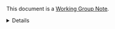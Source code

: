 This document is a [Working Group Note](http://www.w3.org/Consortium/Process/tr#WGNote). 

<details>
It builds on WCAG-EM, which was developed by the [WCAG 2.0 Evaluation Methodology Task Force (Eval TF)](http://www.w3.org/WAI/ER/2011/eval/eval-tf), a joint task force of the [Web Content Accessibility Guidelines Working Group (WCAG WG)](http://www.w3.org/WAI/GL/) and [Evaluation and Repair Tools Working Group (ERT WG)](http://www.w3.org/WAI/ER/). It provides informative guidance on evaluation in accordance with [Web Content Accessibility Guidelines (WCAG) 2.0](http://www.w3.org/WAI/intro/wcag).

As a Working Group Note this content is stable. At the current stage the Working Group does not plan to make further changes. Should the need arise, however, the document could be updated. Comments received on this document will help the Working Group to decide if updates are needed, or will be taken into account should a republication be planned. Please send any comments, including errors identified, to the public mailing list [public-wcag-em-comments@w3.org](mailto:public-wcag-em-comments@w3.org) (publicly visible [mailing list archive](http://lists.w3.org/Archives/Public/public-wcag-em-comments/)). Please include the following in your comments: the location within the document, the suggested change, and the rationale for your comment.

This document has been produced as part of the [W3C Web Accessibility Initiative (WAI)](http://www.w3.org/WAI/). The goals of the WCAG WG and ERT WG are discussed in the [WCAG Working Group charter](http://www.w3.org/WAI/GL/2010/06/charter) and the [ERT Working Group charter](http://www.w3.org/WAI/ER/charter4) respectively. WCAG WG and ERT WG are part of the [WAI Technical Activity](http://www.w3.org/WAI/Technical/Activity).

Publication as a Working Group Note does not imply endorsement by the W3C Membership. This is a draft document and may be updated, replaced or obsoleted by other documents at any time. It is inappropriate to cite this document as other than work in progress.

This document was produced by two groups operating under the [5 February 2004 W3C Patent Policy](http://www.w3.org/Consortium/Patent-Policy-20040205/). The groups do not expect this document to become a W3C Recommendation. W3C maintains a [public list of any patent disclosures for WCAG WG](http://www.w3.org/2004/01/pp-impl/35422/status) and [public list of any patent disclosures for ERT WG](http://www.w3.org/2004/01/pp-impl/32094/status) made in connection with the deliverables of each group; these pages also include instructions for disclosing a patent. An individual who has actual knowledge of a patent which the individual believes contains [Essential Claim(s)](http://www.w3.org/Consortium/Patent-Policy-20040205/#def-essential) must disclose the information in accordance with [section 6 of the W3C Patent Policy](http://www.w3.org/Consortium/Patent-Policy-20040205/#sec-Disclosure).
</details>